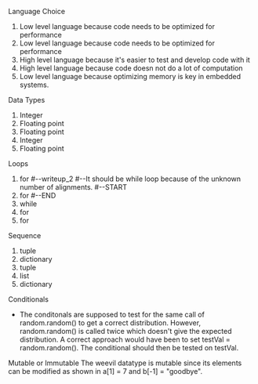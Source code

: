 Language Choice
1. Low level language because code needs to be optimized for performance
2. Low level language because code needs to be optimized for performance
3. High level language because it's easier to test and develop code with it
4. High level language because code doesn not do a lot of computation
5. Low level language because optimizing memory is key in embedded systems.

Data Types
1. Integer
2. Floating point
3. Floating point
4. Integer
5. Floating point

Loops
1. for
#--writeup_2
#--It should be while loop because of the unknown number of alignments.
#--START
2. for
#--END
3. while
4. for
5. for

Sequence
1. tuple
2. dictionary
3. tuple
4. list
5. dictionary

Conditionals
- The conditonals are supposed to test for the same call of random.random()
to get a correct distribution. However, random.random() is called twice 
which doesn't give the expected distribution.
A correct approach would have been to set testVal = random.random(). The 
conditional should then be tested on testVal.

Mutable or Immutable
The weevil datatype is mutable since its elements can be modified as shown 
in a[1] = 7 and b[-1] = "goodbye".



